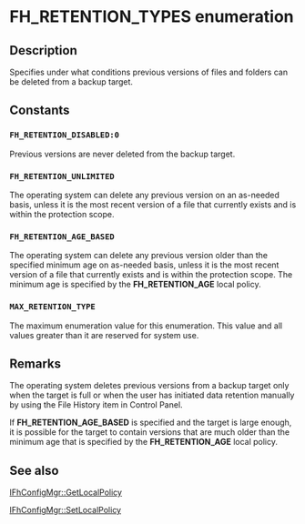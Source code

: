 # FH_RETENTION_TYPES enumeration

## Description

Specifies under what conditions previous versions of files and folders can be deleted from a backup target.

## Constants

### `FH_RETENTION_DISABLED:0`

Previous versions are never deleted from the backup target.

### `FH_RETENTION_UNLIMITED`

The operating system can delete any previous version on an as-needed basis, unless it is the most recent version of a file that currently exists and is within the protection scope.

### `FH_RETENTION_AGE_BASED`

The operating system can delete any previous version older than the specified minimum age on as-needed basis, unless it is the most recent version of a file that currently exists and is within the protection scope. The minimum age is specified by the **FH_RETENTION_AGE** local policy.

### `MAX_RETENTION_TYPE`

The maximum enumeration value for this enumeration. This value and all values greater than it are reserved for system use.

## Remarks

The operating system deletes previous versions from a backup target only when the target is full or when the user has initiated data retention manually by using the File History item in Control Panel.

If **FH_RETENTION_AGE_BASED** is specified and the target is large enough, it is possible for the target to contain versions that are much older than the minimum age that is specified by the **FH_RETENTION_AGE** local policy.

## See also

[IFhConfigMgr::GetLocalPolicy](https://learn.microsoft.com/windows/desktop/api/fhcfg/nf-fhcfg-ifhconfigmgr-getlocalpolicy)

[IFhConfigMgr::SetLocalPolicy](https://learn.microsoft.com/windows/desktop/api/fhcfg/nf-fhcfg-ifhconfigmgr-setlocalpolicy)